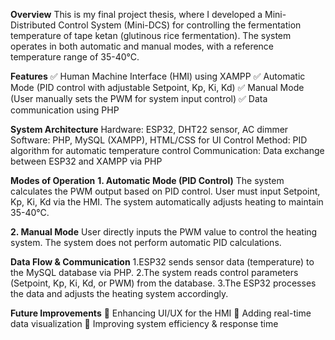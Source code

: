 **Overview**
This is my final project thesis, where I developed a Mini-Distributed Control System (Mini-DCS) for controlling the 
fermentation temperature of tape ketan (glutinous rice fermentation). The system operates in both automatic and manual modes, 
with a reference temperature range of 35-40°C.

**Features**
✅ Human Machine Interface (HMI) using XAMPP
✅ Automatic Mode (PID control with adjustable Setpoint, Kp, Ki, Kd)
✅ Manual Mode (User manually sets the PWM for system input control)
✅ Data communication using PHP

**System Architecture**
Hardware: ESP32, DHT22 sensor, AC dimmer
Software: PHP, MySQL (XAMPP), HTML/CSS for UI
Control Method: PID algorithm for automatic temperature control
Communication: Data exchange between ESP32 and XAMPP via PHP

**Modes of Operation**
**1. Automatic Mode (PID Control)**
The system calculates the PWM output based on PID control.
User must input Setpoint, Kp, Ki, Kd via the HMI.
The system automatically adjusts heating to maintain 35-40°C.

**2. Manual Mode**
User directly inputs the PWM value to control the heating system.
The system does not perform automatic PID calculations.

**Data Flow & Communication**
1.ESP32 sends sensor data (temperature) to the MySQL database via PHP.
2.The system reads control parameters (Setpoint, Kp, Ki, Kd, or PWM) from the database.
3.The ESP32 processes the data and adjusts the heating system accordingly.

**Future Improvements**
🔹 Enhancing UI/UX for the HMI
🔹 Adding real-time data visualization
🔹 Improving system efficiency & response time

